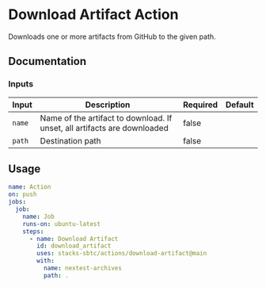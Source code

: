 # Download Artifact Action

Downloads one or more artifacts from GitHub to the given path.

## Documentation

### Inputs

| Input       | Description                                                              | Required | Default |
| ----------- | ------------------------------------------------------------------------ | -------- | ------- |
| `name`      | Name of the artifact to download. If unset, all artifacts are downloaded | false    |         |
| `path`      | Destination path                                                         | false    |         |

## Usage

```yaml
name: Action
on: push
jobs:
  job:
    name: Job
    runs-on: ubuntu-latest
    steps:
      - name: Download Artifact
        id: download_artifact
        uses: stacks-sbtc/actions/download-artifact@main
        with:
          name: nextest-archives
          path: .
```
